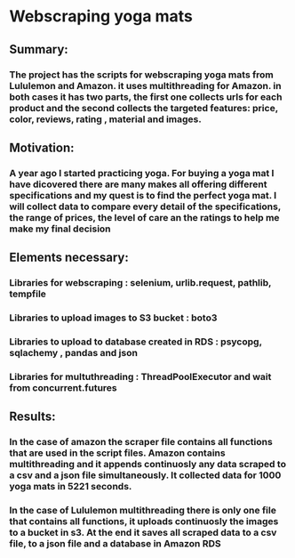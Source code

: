 # Webscraping yoga mats
## Summary:
### The project has the scripts for webscraping yoga mats from Lululemon and Amazon. it uses multithreading for Amazon. in both cases it has two parts, the first one collects urls for each product and the second collects the targeted features: price, color, reviews, rating , material and images. 
## Motivation:
### A year ago I started practicing yoga. For buying a yoga mat I have dicovered there are many makes all offering different specifications and my quest is to find the perfect yoga mat. I will collect data to compare every detail of the specifications, the range of prices, the level of care an the ratings to help me make my final decision
## Elements necessary:
### Libraries for webscraping : selenium, urlib.request, pathlib, tempfile
### Libraries to upload images to S3 bucket  : boto3
### Libraries to upload to database created in RDS : psycopg, sqlachemy , pandas and json
### Libraries for multuthreading : ThreadPoolExecutor and wait from concurrent.futures  
## Results:
### In the case of amazon the scraper file contains all functions that are used in the script files. Amazon contains multithreading and it appends continuosly any data scraped to a csv and a json file simultaneously. It collected data for 1000 yoga mats in 5221 seconds.
### In the case of Lululemon multithreading there is only one file that contains all functions, it  uploads continuosly the images to a bucket in s3. At the end it saves all scraped data to a csv file, to a json file and a database in Amazon RDS  
